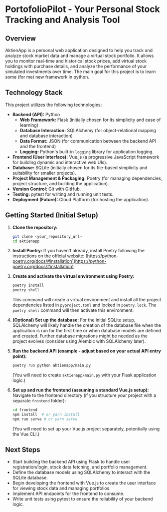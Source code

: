 # PortofolioPilot - Your Personal Stock Tracking and Analysis Tool

## Overview

AktienApp is a personal web application designed to help you track and analyze stock market data and manage a virtual stock portfolio. It allows you to monitor real-time and historical stock prices, add virtual stock holdings with purchase details, and analyze the performance of your simulated investments over time.
The main goal for this project is to learn some (for me) new framework in python.
## Technology Stack

This project utilizes the following technologies:

* **Backend (API):** Python
    * **Web Framework:** Flask (initially chosen for its simplicity and ease of learning)
    * **Database Interaction:** SQLAlchemy (for object-relational mapping and database interaction)
    * **Data Format:** JSON (for communication between the backend API and the frontend)
    * **Logging:** Python's built-in `logging` library for application logging.
* **Frontend (User Interface):** Vue.js (a progressive JavaScript framework for building dynamic and interactive web UIs).
* **Database:** SQLite (initially chosen for its file-based simplicity and suitability for smaller projects).
* **Project Management & Packaging:** Poetry (for managing dependencies, project structure, and building the application).
* **Version Control:** Git with GitHub.
* **Testing:** pytest for writing and running unit tests.
* **Deployment (Future):** Cloud Platform (for hosting the application).

## Getting Started (Initial Setup)

1.  **Clone the repository:**
    ```bash
    git clone <your_repository_url>
    cd aktienapp
    ```

2.  **Install Poetry:**
    If you haven't already, install Poetry following the instructions on the official website: [https://python-poetry.org/docs/#installation](https://python-poetry.org/docs/#installation)

3.  **Create and activate the virtual environment using Poetry:**
    ```bash
    poetry install
    poetry shell
    ```
    This command will create a virtual environment and install all the project dependencies listed in `pyproject.toml` and locked in `poetry.lock`. The `poetry shell` command will then activate this environment.

4.  **(Optional) Set up the database:**
    For the initial SQLite setup, SQLAlchemy will likely handle the creation of the database file when the application is run for the first time or when database models are defined and created. Further database migrations might be needed as the project evolves (consider using Alembic with SQLAlchemy later).

5.  **Run the backend API (example - adjust based on your actual API entry point):**
    ```bash
    poetry run python aktienapp/main.py
    ```
    (You will need to create `aktienapp/main.py` with your Flask application logic.)

6.  **Set up and run the frontend (assuming a standard Vue.js setup):**
    Navigate to the frontend directory (if you structure your project with a separate `frontend` folder):
    ```bash
    cd frontend
    npm install  # or yarn install
    npm run serve # or yarn serve
    ```
    (You will need to set up your Vue.js project separately, potentially using the Vue CLI.)

## Next Steps

* Start building the backend API using Flask to handle user registration/login, stock data fetching, and portfolio management.
* Define the database models using SQLAlchemy to interact with the SQLite database.
* Begin developing the frontend with Vue.js to create the user interface for viewing stock data and managing portfolios.
* Implement API endpoints for the frontend to consume.
* Write unit tests using pytest to ensure the reliability of your backend logic.
